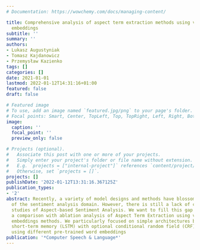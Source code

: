 ```yaml
---
# Documentation: https://wowchemy.com/docs/managing-content/

title: Comprehensive analysis of aspect term extraction methods using various text
  embeddings
subtitle: ''
summary: ''
authors:
- Lukasz Augustyniak
- Tomasz Kajdanowicz
- Przemysław Kazienko
tags: []
categories: []
date: 2021-01-01
lastmod: 2022-01-12T14:31:16+01:00
featured: false
draft: false

# Featured image
# To use, add an image named `featured.jpg/png` to your page's folder.
# Focal points: Smart, Center, TopLeft, Top, TopRight, Left, Right, BottomLeft, Bottom, BottomRight.
image:
  caption: ''
  focal_point: ''
  preview_only: false

# Projects (optional).
#   Associate this post with one or more of your projects.
#   Simply enter your project's folder or file name without extension.
#   E.g. `projects = ["internal-project"]` references `content/project/deep-learning/index.md`.
#   Otherwise, set `projects = []`.
projects: []
publishDate: '2022-01-12T13:31:16.367125Z'
publication_types:
- '2'
abstract: Recently, a variety of model designs and methods have blossomed in the context
  of the sentiment analysis domain. However, there is still a lack of comprehensive
  studies of Aspect-based Sentiment Analysis. We want to fill this gap and propose
  a comparison with ablation analysis of Aspect Term Extraction using various text
  embeddings methods. We particularly focused on simple architectures based on long
  short-term memory (LSTM) with optional conditional random field (CRF) enhancement
  using different pre-trained word embeddings
publication: '*Computer Speech & Language*'
---
```

